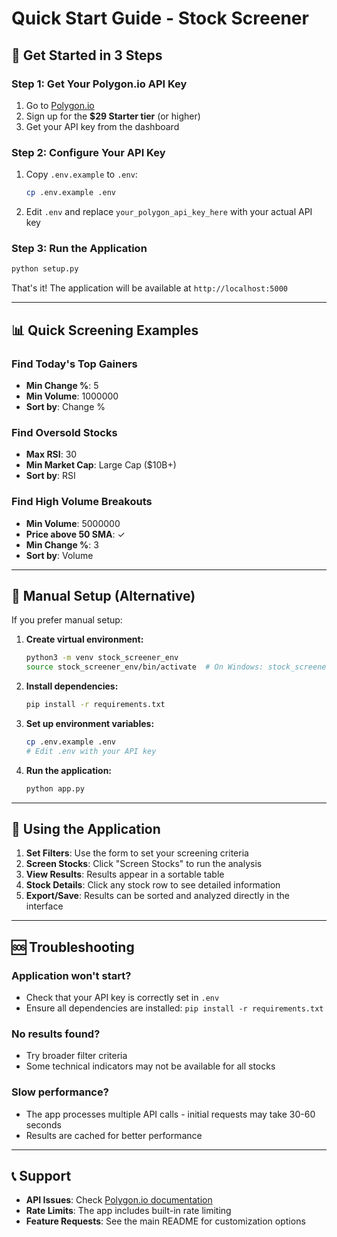 # Quick Start Guide - Stock Screener

## 🚀 Get Started in 3 Steps

### Step 1: Get Your Polygon.io API Key
1. Go to [Polygon.io](https://polygon.io) 
2. Sign up for the **$29 Starter tier** (or higher)
3. Get your API key from the dashboard

### Step 2: Configure Your API Key
1. Copy `.env.example` to `.env`:
   ```bash
   cp .env.example .env
   ```
2. Edit `.env` and replace `your_polygon_api_key_here` with your actual API key

### Step 3: Run the Application
```bash
python setup.py
```

That's it! The application will be available at `http://localhost:5000`

---

## 📊 Quick Screening Examples

### Find Today's Top Gainers
- **Min Change %**: 5
- **Min Volume**: 1000000
- **Sort by**: Change %

### Find Oversold Stocks
- **Max RSI**: 30
- **Min Market Cap**: Large Cap ($10B+)
- **Sort by**: RSI

### Find High Volume Breakouts
- **Min Volume**: 5000000
- **Price above 50 SMA**: ✓
- **Min Change %**: 3
- **Sort by**: Volume

---

## 🔧 Manual Setup (Alternative)

If you prefer manual setup:

1. **Create virtual environment:**
   ```bash
   python3 -m venv stock_screener_env
   source stock_screener_env/bin/activate  # On Windows: stock_screener_env\Scripts\activate
   ```

2. **Install dependencies:**
   ```bash
   pip install -r requirements.txt
   ```

3. **Set up environment variables:**
   ```bash
   cp .env.example .env
   # Edit .env with your API key
   ```

4. **Run the application:**
   ```bash
   python app.py
   ```

---

## 📱 Using the Application

1. **Set Filters**: Use the form to set your screening criteria
2. **Screen Stocks**: Click "Screen Stocks" to run the analysis
3. **View Results**: Results appear in a sortable table
4. **Stock Details**: Click any stock row to see detailed information
5. **Export/Save**: Results can be sorted and analyzed directly in the interface

---

## 🆘 Troubleshooting

### Application won't start?
- Check that your API key is correctly set in `.env`
- Ensure all dependencies are installed: `pip install -r requirements.txt`

### No results found?
- Try broader filter criteria
- Some technical indicators may not be available for all stocks

### Slow performance?
- The app processes multiple API calls - initial requests may take 30-60 seconds
- Results are cached for better performance

---

## 📞 Support

- **API Issues**: Check [Polygon.io documentation](https://polygon.io/docs)
- **Rate Limits**: The app includes built-in rate limiting
- **Feature Requests**: See the main README for customization options